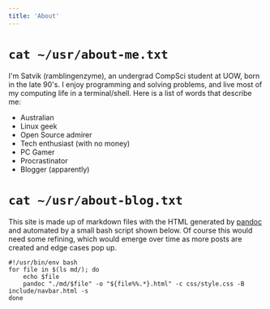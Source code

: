 ```yaml
---
title: 'About'
---
```


# `cat ~/usr/about-me.txt` #
I'm Satvik (ramblingenzyme), an undergrad CompSci student at UOW, born in the late 90's.
I enjoy programming and solving problems, and live most of my computing life in a terminal/shell.
Here is a list of words that describe me:

* Australian
* Linux geek
* Open Source admirer
* Tech enthusiast (with no money)
* PC Gamer
* Procrastinator
* Blogger (apparently)


# `cat ~/usr/about-blog.txt` #
This site is made up of markdown files with the HTML generated by [pandoc](http://pandoc.org/) and automated by a small bash script shown below.
Of course this would need some refining, which would emerge over time as more posts are created and edge cases pop up.

    #!/usr/bin/env bash
    for file in $(ls md/); do
        echo $file
        pandoc "./md/$file" -o "${file%%.*}.html" -c css/style.css -B include/navbar.html -s
    done
